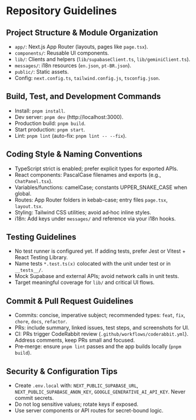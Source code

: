 # Repository Guidelines

## Project Structure & Module Organization
- `app/`: Next.js App Router (layouts, pages like `page.tsx`).
- `components/`: Reusable UI components.
- `lib/`: Clients and helpers (`lib/supabaseClient.ts`, `lib/geminiClient.ts`).
- `messages/`: i18n resources (`en.json`, `pt-BR.json`).
- `public/`: Static assets.
- Config: `next.config.ts`, `tailwind.config.js`, `tsconfig.json`.

## Build, Test, and Development Commands
- Install: `pnpm install`.
- Dev server: `pnpm dev` (http://localhost:3000).
- Production build: `pnpm build`.
- Start production: `pnpm start`.
- Lint: `pnpm lint` (auto-fix: `pnpm lint -- --fix`).

## Coding Style & Naming Conventions
- TypeScript strict is enabled; prefer explicit types for exported APIs.
- React components: PascalCase filenames and exports (e.g., `ChatPanel.tsx`).
- Variables/functions: camelCase; constants UPPER_SNAKE_CASE when global.
- Routes: App Router folders in kebab-case; entry files `page.tsx`, `layout.tsx`.
- Styling: Tailwind CSS utilities; avoid ad‑hoc inline styles.
- i18n: Add keys under `messages/` and reference via your i18n hooks.

## Testing Guidelines
- No test runner is configured yet. If adding tests, prefer Jest or Vitest + React Testing Library.
- Name tests `*.test.ts(x)` colocated with the unit under test or in `__tests__/`.
- Mock Supabase and external APIs; avoid network calls in unit tests.
- Target meaningful coverage for `lib/` and critical UI flows.

## Commit & Pull Request Guidelines
- Commits: concise, imperative subject; recommended types: `feat`, `fix`, `chore`, `docs`, `refactor`.
- PRs: include summary, linked issues, test steps, and screenshots for UI.
- CI: PRs trigger CodeRabbit review (`.github/workflows/coderabbit.yml`). Address comments, keep PRs small and focused.
- Pre‑merge: ensure `pnpm lint` passes and the app builds locally (`pnpm build`).

## Security & Configuration Tips
- Create `.env.local` with: `NEXT_PUBLIC_SUPABASE_URL`, `NEXT_PUBLIC_SUPABASE_ANON_KEY`, `GOOGLE_GENERATIVE_AI_API_KEY`. Never commit secrets.
- Do not log sensitive values; rotate keys if exposed.
- Use server components or API routes for secret-bound logic.
